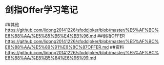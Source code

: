 # 剑指Offer学习笔记
##其他
<https://github.com/lidong20141226/sfoddjoker/blob/master/%E5%AF%BC%E8%88%AA/%E5%85%B6%E4%BB%96.md>
##剑指OFFER
<https://github.com/lidong20141226/sfoddjoker/blob/master/%E5%AF%BC%E8%88%AA/%E5%89%91%E6%8C%87OFFER.md>
##资料
<https://github.com/lidong20141226/sfoddjoker/blob/master/%E5%AF%BC%E8%88%AA/%E8%B5%84%E6%96%99.md>